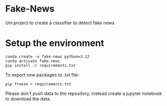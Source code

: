 # Fake-News
Uni project to create a classifier to detect fake news

# Setup the environment

```commandline
conda create -n fake-news python=3.12
conda activate fake-news
pip install -r requirements.txt
```

To export new packages to .txt file:
```commandline
pip freeze > requirements.txt
```

Please don't push data to the repository, instead create a jupyter notebook to download the data.